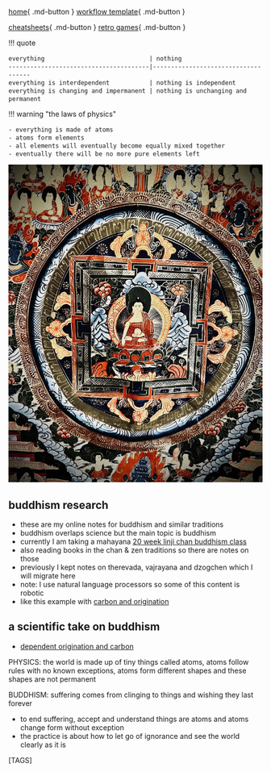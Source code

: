 
[home](https://shane0.github.io){ .md-button }
[workflow template](https://shane0.github.io/workflow/){ .md-button }

[cheatsheets](https://shane0.github.io/cheatsheets/){ .md-button }
[retro games](https://shane0.github.io/adventure/){ .md-button }

!!! quote

    everything                             | nothing
    ---------------------------------------|------------------------------------
    everything is interdependent           | nothing is independent
    everything is changing and impermanent | nothing is unchanging and permanent

!!! warning "the laws of physics"

    - everything is made of atoms
    - atoms form elements 
    - all elements will eventually become equally mixed together
    - eventually there will be no more pure elements left

![t](images/2022/01/10264e66-b08a-4bcc-af41-7925d11930d4.jpg)

## buddhism research

- these are my online notes for buddhism and similar traditions
- buddhism overlaps science but the main topic is buddhism
- currently I am taking a mahayana [20 week linji chan buddhism class](lesson_1.md)
- also reading books in the chan & zen traditions so there are notes on those
- previously I kept notes on therevada, vajrayana and dzogchen which I will migrate here
- note: I use natural language processors so some of this content is robotic
- like this example with [carbon and origination](origination.md)

## a scientific take on buddhism

- [dependent origination and carbon](origination.md)

PHYSICS: the world is made up of tiny things called atoms, atoms follow rules with no known exceptions, atoms form different shapes and these shapes are not permanent

BUDDHISM: suffering comes from clinging to things and wishing they last forever

- to end suffering, accept and understand things are atoms and atoms change form without exception
- the practice is about how to let go of ignorance and see the world clearly as it is

[TAGS]
